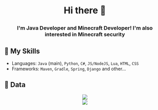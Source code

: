 # <p align="center">Hi there 👋</p>
### <p align="center">I'm Java Developer and Minecraft Developer! I'm also interested in Minecraft security</p>

## 🔨 My Skills
- Languages: `Java` (main), `Python`, `C#`, `JS/NodeJS`, `Lua`, `HTML`, `CSS`
- Frameworks: `Maven`, `Gradle`, `Spring`, `Django` and other...

## 📄 Data

<p align="center">
  <img src="https://komarev.com/ghpvc/?username=EpicPlayerA10&color=blueviolet"/>
  <br/>
  <img src="https://github-readme-stats.vercel.app/api?username=EpicPlayerA10&show_icons=true&theme=merko"/>
</p>
